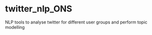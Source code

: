 # twitter_nlp_ONS
NLP tools to analyse twitter for different user groups and perform topic modelling 
